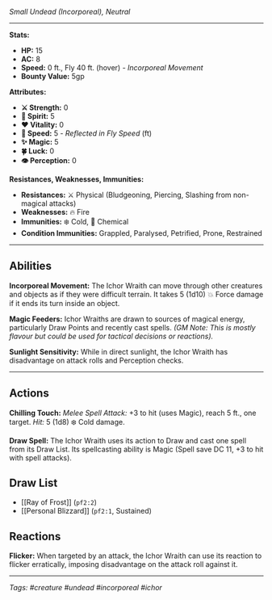 *Small Undead (Incorporeal), Neutral*

---

**Stats:**
*   **HP:** 15
*   **AC:** 8
*   **Speed:** 0 ft., Fly 40 ft. (hover) - *Incorporeal Movement*
*   **Bounty Value:** 5gp

**Attributes:**
*   **⚔️ Strength:** 0
*   **💙 Spirit:** 5
*   **❤️ Vitality:** 0
*   **👟 Speed:** 5 - *Reflected in Fly Speed* (ft)
*   **✨ Magic:** 5
*   **🍀 Luck:** 0
*   **👁️ Perception:** 0

**Resistances, Weaknesses, Immunities:**
*   **Resistances:** ⚔️ Physical (Bludgeoning, Piercing, Slashing from non-magical attacks)
*   **Weaknesses:** 🔥 Fire
*   **Immunities:** ❄️ Cold, 🧪 Chemical
*   **Condition Immunities:** Grappled, Paralysed, Petrified, Prone, Restrained

---

## Abilities

**Incorporeal Movement:** The Ichor Wraith can move through other creatures and objects as if they were difficult terrain. It takes 5 (1d10) 💥 Force damage if it ends its turn inside an object.

**Magic Feeders:** Ichor Wraiths are drawn to sources of magical energy, particularly Draw Points and recently cast spells. *(GM Note: This is mostly flavour but could be used for tactical decisions or reactions).*

**Sunlight Sensitivity:** While in direct sunlight, the Ichor Wraith has disadvantage on attack rolls and Perception checks.

---

## Actions

**Chilling Touch:** *Melee Spell Attack:* +3 to hit (uses Magic), reach 5 ft., one target.
*Hit:* 5 (1d8) ❄️ Cold damage.

**Draw Spell:** The Ichor Wraith uses its action to Draw and cast one spell from its Draw List. Its spellcasting ability is Magic (Spell save DC 11, +3 to hit with spell attacks).

## Draw List
*   [[Ray of Frost]] (`pf2:2`)
*   [[Personal Blizzard]] (`pf2:1`, Sustained)

## Reactions

**Flicker:** When targeted by an attack, the Ichor Wraith can use its reaction to flicker erratically, imposing disadvantage on the attack roll against it.

---
*Tags: #creature #undead #incorporeal #ichor*
